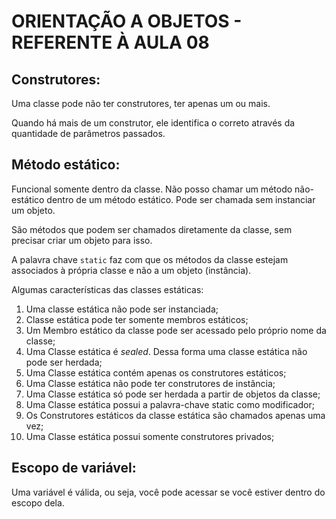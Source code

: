 # ORIENTAÇÃO A OBJETOS - REFERENTE À AULA 08

## Construtores:

Uma classe pode não ter construtores, ter apenas um ou mais.

Quando há mais de um construtor, ele identifica o correto através da quantidade de parâmetros passados.


## Método estático:

Funcional somente dentro da classe. Não posso chamar um método não-estático dentro de um método estático. Pode ser chamada sem instanciar um objeto.

São métodos que podem ser chamados diretamente da classe, sem precisar criar um objeto para isso.

A palavra chave `static` faz com que os métodos da classe estejam associados à própria classe e não a um objeto (instância).

Algumas características das classes estáticas:

1. Uma classe estática não pode ser instanciada;
2. Classe estática pode ter somente membros estáticos;
3. Um Membro estático da classe pode ser acessado pelo próprio nome da classe;
4. Uma Classe estática é *sealed*. Dessa forma uma classe estática não pode ser herdada;
5. Uma Classe estática contém apenas os construtores estáticos;
6. Uma Classe estática não pode ter construtores de instância;
7. Uma Classe estática só pode ser herdada a partir de objetos da classe;
8. Uma Classe estática possui a palavra-chave static como modificador;
9. Os Construtores estáticos da classe estática são chamados apenas uma vez;
10. Uma Classe estática possui somente construtores privados;


## Escopo de variável:

Uma variável é válida, ou seja, você pode acessar se você estiver dentro do escopo dela.